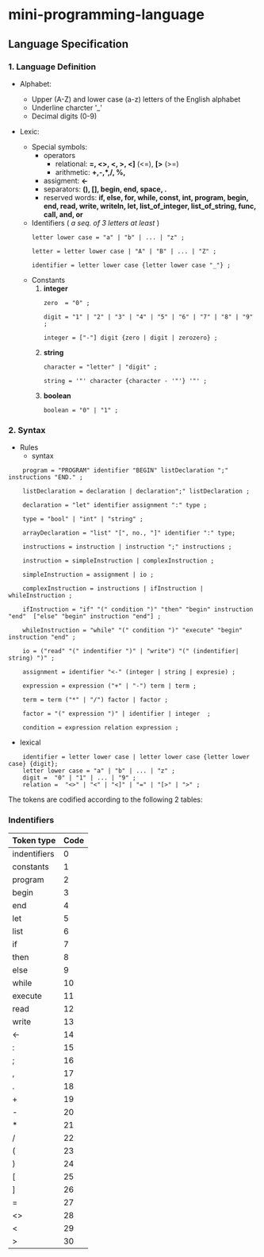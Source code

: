 # mini-programming-language

## Language Specification

### 1. Language Definition
* Alphabet:
    * Upper (A-Z) and lower case (a-z) letters of the English alphabet
    * Underline charcter '_'
    * Decimal digits (0-9)


* Lexic:
    * Special symbols:
        * operators     
            * relational: **=, <>, <, >, <]** (<=), **[>** (>=)
            * arithmetic: **+,-,*,/, %,**
        * assigment: **<-**
        * separators: **(), [], begin, end, space, .**
        * reserved words: **if, else, for, while, const, int, program, begin, end, read, write, writeln, let, list_of_integer, list_of_string, func, call, and, or**
    * Identifiers ( *a seq. of 3 letters at least* )
        ```pseudo
        letter lower case = "a" | "b" | ... | "z" ;   

        letter = letter lower case | "A" | "B" | ... | "Z" ;

        identifier = letter lower case {letter lower case "_"} ;
        ```
    * Constants
        1. **integer**
            ```pseudo
            zero  = "0" ;
            
            digit = "1" | "2" | "3" | "4" | "5" | "6" | "7" | "8" | "9" ;

            integer = ["-"] digit {zero | digit | zerozero} ;
            ```
        2. **string**
            ```pseudo
            character = "letter" | "digit" ; 

            string = '"' character {character - '"'} '"' ;
            ```
        3. **boolean**
            ```pseudo
            boolean = "0" | "1" ; 
            ```
### 2. Syntax
* Rules
    * syntax 
    
```pseudo
    program = "PROGRAM" identifier "BEGIN" listDeclaration ";" instructions "END." ;

    listDeclaration = declaration | declaration";" listDeclaration ;

    declaration = "let" identifier assignment ":" type ;

    type = "bool" | "int" | "string" ;

    arrayDeclaration = "list" "[", no., "]" identifier ":" type;              
    
    instructions = instruction | instruction ";" instructions ; 

    instruction = simpleInstruction | complexInstruction ;

    simpleInstruction = assignment | io ;

    complexInstruction = instructions | ifInstruction | whileInstruction ; 

    ifInstruction = "if" "(" condition ")" "then" "begin" instruction "end"  ["else" "begin" instruction "end"] ;

    whileInstruction = "while" "(" condition ")" "execute" "begin" instruction "end" ;

    io = ("read" "(" indentifier ")" | "write") "(" (indentifier| string) ")" ;
    
    assignment = identifier "<-" (integer | string | expresie) ;

    expression = expression ("+" | "-") term | term ; 

    term = term ("*" | "/") factor | factor ;

    factor = "(" expression ")" | identifier | integer  ;

    condition = expression relation expression ;
``` 

* lexical

```pseudo
    identifier = letter lower case | letter lower case {letter lower case} {digit};
    letter lower case = "a" | "b" | ... | "z" ;
    digit =  "0" | "1" | ... | "9" ;
    relation =  "<>" | "<" | "<]" | "=" | "[>" | ">" ;
```

The tokens are codified according to the following 2 tables:

### Indentifiers
| Token type       | Code  |  
|------------------|-------|
|  indentifiers    | 0     |
|  constants       | 1     |
|  program         | 2     |
|  begin           | 3     |
|  end             | 4     |
|  let             | 5     |
|  list            | 6     |
|  if              | 7     |
|  then            | 8     |
|  else            | 9     |
|  while           | 10    |
|  execute         | 11    |
|  read            | 12    |
|  write           | 13    |
|  <-              | 14    |
|  :               | 15    |
|  ;               | 16    |
|  ,               | 17    |
|  .               | 18    |
|  +               | 19    |
|  -               | 20    |
|  *               | 21    |
|  /               | 22    |
|  (               | 23    |
|  )               | 24    |
|  [               | 25    |
|  ]               | 26    |
|  =               | 27    |
|  <>              | 28    |
|  <               | 29    |
|  >               | 30    |